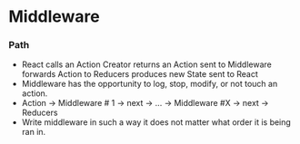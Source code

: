 # Middleware

### Path
* React calls an Action Creator returns an Action sent to Middleware forwards Action to Reducers produces new State sent to React
* Middleware has the opportunity to log, stop, modify, or not touch an action.
* Action -> Middleware # 1 -> next -> ... -> Middleware #X -> next -> Reducers
* Write middleware in such a way it does not matter what order it is being ran in.
